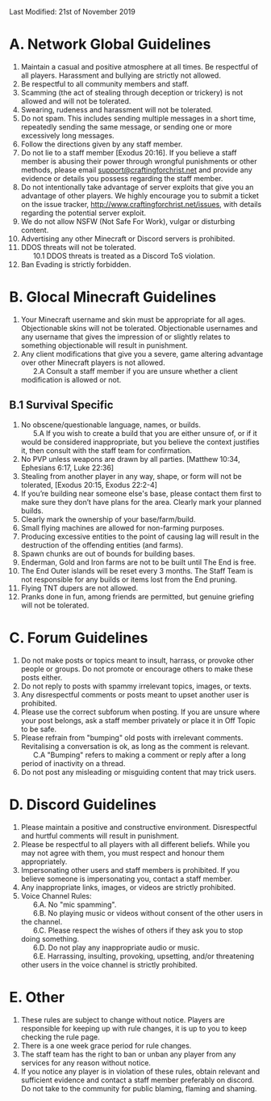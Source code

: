 Last Modified: 21st of November 2019

# A. Network Global Guidelines
1. Maintain a casual and positive atmosphere at all times. Be respectful of all players. Harassment and bullying are strictly not allowed.
2. Be respectful to all community members and staff.
2. Scamming (the act of stealing through deception or trickery) is not allowed and will not be tolerated.
3. Swearing, rudeness and harassment will not be tolerated.
4. Do not spam. This includes sending multiple messages in a short time, repeatedly sending the same message, or sending one or more excessively long messages.
5. Follow the directions given by any staff member.
6. Do not lie to a staff member [Exodus 20:16]. If you believe a staff member is abusing their power through wrongful punishments or other methods, please email <a href="mailto:support@craftingforchrist.net">support@craftingforchrist.net</a> and provide any evidence or details you possess regarding the staff member.
7. Do not intentionally take advantage of server exploits that give you an advantage of other players. We highly encourage you to submit a ticket on the issue tracker, http://www.craftingforchrist.net/issues, with details regarding the potential server exploit.
8. We do not allow NSFW (Not Safe For Work), vulgar or disturbing content.
9. Advertising any other Minecraft or Discord servers is prohibited.
10. DDOS threats will not be tolerated.<br>
&nbsp;&nbsp;&nbsp;&nbsp;&nbsp;&nbsp;10.1 DDOS threats is treated as a Discord ToS violation.
11. Ban Evading is strictly forbidden.


# B. Glocal Minecraft Guidelines
1. Your Minecraft username and skin must be appropriate for all ages. Objectionable skins will not be tolerated. Objectionable usernames and any username that gives the impression of or slightly relates to something objectionable will result in punishment.
2. Any client modifications that give you a severe, game altering advantage over other Minecraft players is not allowed.<br>
  &nbsp;&nbsp;&nbsp;&nbsp;&nbsp;&nbsp;2.A Consult a staff member if you are unsure whether a client modification is allowed or not.

## B.1 Survival Specific
1. No obscene/questionable language, names, or builds.<br>
  &nbsp;&nbsp;&nbsp;&nbsp;&nbsp;&nbsp;5.A If you wish to create a build that you are either unsure of, or if it would be considered inappropriate, but you believe the context justifies it, then consult with the staff team for confirmation.
2. No PVP unless weapons are drawn by all parties. [Matthew 10:34, Ephesians 6:17, Luke 22:36]
3. Stealing from another player in any way, shape, or form will not be tolerated, [Exodus 20:15, Exodus 22:2-4] 
4. If you’re building near someone else's base, please contact them first to make sure they don’t have plans for the area. Clearly mark your planned builds.
5. Clearly mark the ownership of your base/farm/build.
6. Small flying machines are allowed for non-farming purposes.
7. Producing excessive entities to the point of causing lag will result in the destruction of the offending entities (and farms).
8. Spawn chunks are out of bounds for building bases.
9. Enderman, Gold and Iron farms are not to be built until The End is free.
10. The End Outer islands will be reset every 3 months. The Staff Team is not responsible for any builds or items lost from the End pruning.
11. Flying TNT dupers are not allowed.
12. Pranks done in fun, among friends are permitted, but genuine griefing will not be tolerated.

# C. Forum Guidelines
1. Do not make posts or topics meant to insult, harrass, or provoke other people or groups. Do not promote or encourage others to make these posts either.
2. Do not reply to posts with spammy irrelevant topics, images, or texts. 
3. Any disrespectful comments or posts meant to upset another user is prohibited.
4. Please use the correct subforum when posting. If you are unsure where your post belongs, ask a staff member privately or place it in Off Topic to be safe.
5. Please refrain from "bumping" old posts with irrelevant comments. Revitalising a conversation is ok, as long as the comment is relevant.<br>
  &nbsp;&nbsp;&nbsp;&nbsp;&nbsp;&nbsp;C.A "Bumping" refers to making a comment or reply after a long period of inactivity on a thread.
6. Do not post any misleading or misguiding content that may trick users.

# D. Discord Guidelines
1. Please maintain a positive and constructive environment. Disrespectful and hurtful comments will result in punishment.
2. Please be respectful to all players with all different beliefs. While you may not agree with them, you must respect and honour them appropriately.
3. Impersonating other users and staff members is prohibited. If you believe someone is impersonating you, contact a staff member.
4. Any inappropriate links, images, or videos are strictly prohibited.
5. Voice Channel Rules:<br>
  &nbsp;&nbsp;&nbsp;&nbsp;&nbsp;&nbsp;6.A. No "mic spamming".<br>
  &nbsp;&nbsp;&nbsp;&nbsp;&nbsp;&nbsp;6.B. No playing music or videos without consent of the other users in the channel.<br>
  &nbsp;&nbsp;&nbsp;&nbsp;&nbsp;&nbsp;6.C. Please respect the wishes of others if they ask you to stop doing something.<br>
  &nbsp;&nbsp;&nbsp;&nbsp;&nbsp;&nbsp;6.D. Do not play any inappropriate audio or music.<br>
  &nbsp;&nbsp;&nbsp;&nbsp;&nbsp;&nbsp;6.E. Harrassing, insulting, provoking, upsetting, and/or threatening other users in the voice channel is strictly prohibited.

# E. Other
1. These rules are subject to change without notice. Players are responsible for keeping up with rule changes, it is up to you to keep checking the rule page.
2. There is a one week grace period for rule changes.
3. The staff team has the right to ban or unban any player from any services for any reason without notice.
4. If you notice any player is in violation of these rules, obtain relevant and sufficient evidence and contact a staff member preferably on discord. Do not take to the community for public blaming, flaming and shaming. 
